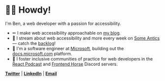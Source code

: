 # 👋🏻 Howdy!

I'm Ben, a web developer with a passion for accessibility.

* ✏ I make web accessibility approachable on [my blog](https://benmyers.dev).
* 🎥 I stream about web accessibility and more every week on [Some Antics](https://twitch.tv/SomeAnticsDev) — catch the [backlog](https://someantics.dev/youtube)!
* 📑 I'm a software engineer at [Microsoft](https://careers.microsoft.com), building out the [docs.microsoft.com](https://docs.microsoft.com) platform.
* 💛 I foster inclusive communities of practice for web developers in the [React Podcast](https://events.lunch.dev/discord) and [Frontend Horse](https://frontend.horse/chat) Discord servers.

**[Twitter](https://twitter.com/BenDMyers)** | **[LinkedIn](https://linkedin.com/in/BenDMyers)** | **[Email](mailto:ben@benmyers.dev)**
